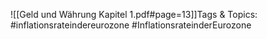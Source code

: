 
![[Geld und Währung Kapitel 1.pdf#page=13]]Tags & Topics:
   #inflationsrateindereurozone
   #InflationsrateinderEurozone